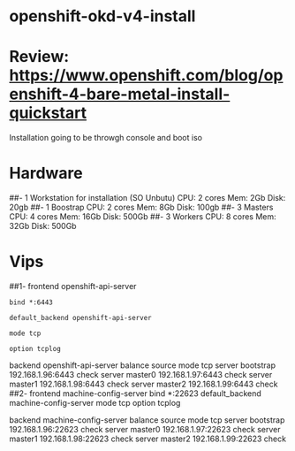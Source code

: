 # openshift-okd-v4-install

# Review: https://www.openshift.com/blog/openshift-4-bare-metal-install-quickstart

Installation going to be throwgh console and boot iso

# Hardware
##- 1 Workstation for installation (SO Unbutu)
CPU: 2 cores
Mem: 2Gb
Disk: 20gb
##- 1 Boostrap
CPU: 2 cores
Mem: 8Gb
Disk: 100gb
##- 3 Masters
CPU: 4 cores
Mem: 16Gb
Disk: 500Gb
##- 3 Workers
CPU: 8 cores
Mem: 32Gb
Disk: 500Gb

# Vips
##1- frontend openshift-api-server

    bind *:6443

    default_backend openshift-api-server

    mode tcp

    option tcplog
backend openshift-api-server
balance source
mode tcp
server bootstrap 192.168.1.96:6443 check
server master0 192.168.1.97:6443 check
server master1 192.168.1.98:6443 check
server master2 192.168.1.99:6443 check
##2- frontend machine-config-server
bind *:22623
default_backend machine-config-server
mode tcp
option tcplog


backend machine-config-server
balance source
mode tcp
server bootstrap 192.168.1.96:22623 check
server master0 192.168.1.97:22623 check
server master1 192.168.1.98:22623 check
server master2 192.168.1.99:22623 check 

